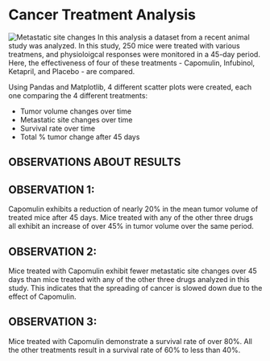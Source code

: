 # Cancer Treatment Analysis
![Metastatic site changes](https://github.com/remco-mooij/matplotlib-challenge/blob/master/Pymaceuticals/Images/Metastatic_Site_Changes.png)
In this analysis a dataset from a recent animal study was analyzed. In this study, 250 mice were treated with various treatmens, and physioloigcal responses were monitored in a 45-day period. Here, the effectiveness of four of these treatments - Capomulin, Infubinol, Ketapril, and Placebo - are compared.

Using Pandas and Matplotlib, 4 different scatter plots were created, each one comparing the 4 different treatments:
- Tumor volume changes over time
- Metastatic site changes over time
- Survival rate over time
- Total % tumor change after 45 days

OBSERVATIONS ABOUT RESULTS
-----------------------------

OBSERVATION 1:
--------------
Capomulin exhibits a reduction of nearly 20% in the mean tumor volume of treated mice after 45 days.
Mice treated with any of the other three drugs all exhibit an increase of over 45% in tumor volume over the same period.

OBSERVATION 2:
--------------

Mice treated with Capomulin exhibit fewer metastatic site changes over 45 days than mice treated with any of the other three drugs analyzed in this study. This indicates that the spreading of cancer is slowed down due to the effect of Capomulin.

OBSERVATION 3:
--------------
Mice treated with Capomulin demonstrate a survival rate of over 80%. All the other treatments result in a survival rate of 60% to less than 40%.
